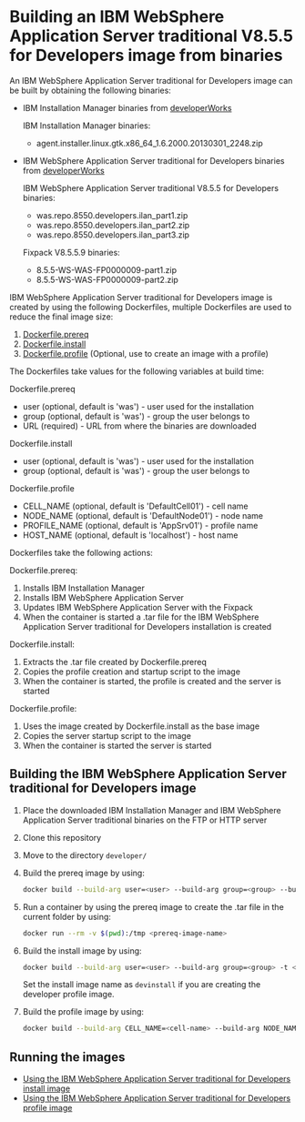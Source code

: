 # Building an IBM WebSphere Application Server traditional V8.5.5 for Developers image from binaries

An IBM WebSphere Application Server traditional for Developers image can be built by obtaining the following binaries:
* IBM Installation Manager binaries from [developerWorks](http://www.ibm.com/developerworks/downloads/ws/wasdevelopers/)

  IBM Installation Manager binaries:
  * agent.installer.linux.gtk.x86_64_1.6.2000.20130301_2248.zip

* IBM WebSphere Application Server traditional for Developers binaries from [developerWorks](http://www.ibm.com/developerworks/downloads/ws/wasdevelopers)

  IBM WebSphere Application Server traditional V8.5.5 for Developers binaries:
  * was.repo.8550.developers.ilan_part1.zip
  * was.repo.8550.developers.ilan_part2.zip
  * was.repo.8550.developers.ilan_part3.zip

  Fixpack V8.5.5.9 binaries:
  * 8.5.5-WS-WAS-FP0000009-part1.zip
  * 8.5.5-WS-WAS-FP0000009-part2.zip

IBM WebSphere Application Server traditional for Developers image is created by using the following Dockerfiles, multiple Dockerfiles are used to reduce the final image size:

1. [Dockerfile.prereq](Dockerfile.prereq)
2. [Dockerfile.install](Dockerfile.install)
3. [Dockerfile.profile](Dockerfile.profile) (Optional, use to create an image with a profile)

The Dockerfiles take values for the following variables at build time:

Dockerfile.prereq
* user (optional, default is 'was') - user used for the installation
* group (optional, default is 'was') - group the user belongs to
* URL (required) - URL from where the binaries are downloaded

Dockerfile.install
* user (optional, default is 'was') - user used for the installation
* group (optional, default is 'was') - group the user belongs to

Dockerfile.profile
* CELL_NAME (optional, default is 'DefaultCell01') - cell name
* NODE_NAME (optional, default is 'DefaultNode01') - node name
* PROFILE_NAME (optional, default is 'AppSrv01') - profile name
* HOST_NAME (optional, default is 'localhost') - host name 


Dockerfiles take the following actions:

Dockerfile.prereq:

1. Installs IBM Installation Manager
2. Installs IBM WebSphere Application Server 
3. Updates IBM WebSphere Application Server with the Fixpack
4. When the container is started a .tar file for the IBM WebSphere Application Server traditional for Developers installation is created

Dockerfile.install:

1. Extracts the .tar file created by Dockerfile.prereq
2. Copies the profile creation and startup script to the image
3. When the container is started, the profile is created and the server is started

Dockerfile.profile:

1. Uses the image created by Dockerfile.install as the base image
2. Copies the server startup script to the image
3. When the container is started the server is started

## Building the IBM WebSphere Application Server traditional for Developers image

1. Place the downloaded IBM Installation Manager and IBM WebSphere Application Server traditional binaries on the FTP or HTTP server
2. Clone this repository
3. Move to the directory `developer/`
4. Build the prereq image by using:

    ```bash
    docker build --build-arg user=<user> --build-arg group=<group> --build-arg URL=<URL> -t <prereq-image-name> -f Dockerfile.prereq .
    ```

5. Run a container by using the prereq image to create the .tar file in the current folder by using:

    ```bash
    docker run --rm -v $(pwd):/tmp <prereq-image-name>
    ```

6. Build the install image by using:

    ```bash
    docker build --build-arg user=<user> --build-arg group=<group> -t <install-image-name> -f Dockerfile.install .
    ```
    Set the install image name as `devinstall` if you are creating the developer profile image.

7. Build the profile image by using:

    ```bash
    docker build --build-arg CELL_NAME=<cell-name> --build-arg NODE_NAME=<node-name> --build-arg PROFILE_NAME=<profile-name> --build-arg HOST_NAME=<host-name> -t <profile-image-name> -f Dockerfile.profile .                              
    ```

## Running the images

* [Using the IBM WebSphere Application Server traditional for Developers install image](Run-install-image.md)                                                                                               
* [Using the IBM WebSphere Application Server traditional for Developers profile image](Run-profile-image.md)       

